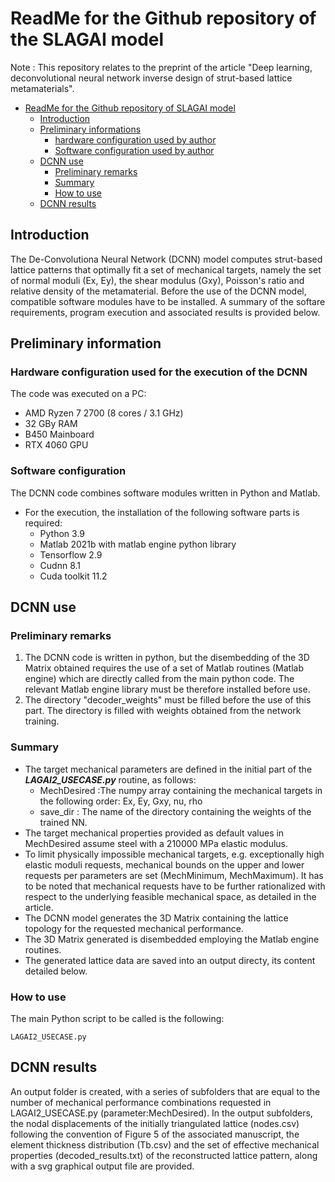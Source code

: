 # ReadMe for the Github repository of the SLAGAI model
Note : This repository relates to the preprint of the article "Deep learning, deconvolutional neural network inverse design of strut-based lattice metamaterials".

- [ReadMe for the Github repository of SLAGAI model](#readme-for-github-repository-of-slagai-model)
  - [Introduction](#introduction)
  - [Preliminary informations](#preliminary-informations)
    - [hardware configuration used by author](#hardware-configuration-used-by-author)
    - [Software configuration used by author](#software-configuration-used-by-author)
  - [DCNN use](#dcnn-use)
    - [Preliminary remarks](#preliminary-remarks)
    - [Summary](#summary)
    - [How to use](#how-to-use)
  - [DCNN results](#dcnn-results)

## Introduction
The De-Convolutiona Neural Network (DCNN) model computes strut-based lattice patterns that optimally fit a set of mechanical targets, namely the set of normal moduli (Ex, Ey), the shear modulus (Gxy), Poisson's ratio and relative density of the metamaterial. Before the use of the DCNN model, compatible software modules have to be installed. A summary of the softare requirements, program execution and associated results is provided below.  

## Preliminary information
### Hardware configuration used for the execution of the DCNN
The code was executed on a PC:
* AMD Ryzen 7 2700 (8 cores / 3.1 GHz)
* 32 GBy RAM
* B450 Mainboard 
* RTX 4060 GPU
  
### Software configuration 
The DCNN code combines software modules written in Python and Matlab. 

* For the execution, the installation of the following software parts is required:
  * Python 3.9
  * Matlab 2021b with matlab engine python library 
  * Tensorflow 2.9
  * Cudnn 8.1
  * Cuda toolkit 11.2

## DCNN use 
### Preliminary remarks
1. The DCNN code is written in python, but the disembedding of the 3D Matrix obtained requires the use of a set of Matlab routines (Matlab engine) which are directly called from the main python code. The relevant Matlab engine library must be therefore installed before use.
2. The directory "decoder_weights" must be filled before the use of this part. The directory is filled with weights obtained from the network training.

### Summary 
* The target mechanical parameters are defined in the initial part of the **_LAGAI2_USECASE.py_** routine, as follows:
  * MechDesired :The numpy array containing the mechanical targets in the following order: Ex, Ey, Gxy, nu, rho
  * save_dir : The name of the directory containing the weights of the trained NN.
* The target mechanical properties provided as default values in MechDesired assume steel with a 210000 MPa elastic modulus.
* To limit physically impossible mechanical targets, e.g. exceptionally high elastic moduli requests, mechanical bounds on the upper and lower requests per parameters are set (MechMinimum, MechMaximum). It has to be noted that mechanical requests have to be further rationalized with respect to the underlying feasible mechanical space, as detailed in the article. 
* The DCNN model generates the 3D Matrix containing the lattice topology for the requested mechanical performance. 
* The 3D Matrix generated is disembedded employing the Matlab engine routines. 
* The generated lattice data are saved into an output directy, its content detailed below.


### How to use
The main Python script to be called is the following:
~~~
LAGAI2_USECASE.py
~~~

## DCNN results
An output folder is created, with a series of subfolders that are equal to the number of mechanical performance combinations requested in LAGAI2_USECASE.py (parameter:MechDesired). In the output subfolders, the nodal displacements of the initially triangulated lattice (nodes.csv) following the convention of Figure 5 of the associated manuscript, the element thickness distribution (Tb.csv) and the set of effective mechanical properties (decoded_results.txt) of the reconstructed lattice pattern, along with a svg graphical output file are provided.
